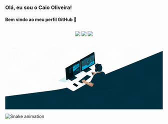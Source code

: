 ### Olá, eu sou o Caio Oliveira! 
#### Bem vindo ao meu perfil GitHub 👋
  
  ##
 
<div align="center"> 
  <a href="https://www.linkedin.com/in/caio-oliveira-655961164/" target="_blank"><img src="https://img.shields.io/badge/-LinkedIn-%230077B5?style=for-the-badge&logo=linkedin&logoColor=white" target="_blank"></a> 
  <a href = "mailto:caioinacio00@gmail.com"><img src="https://img.shields.io/badge/-Gmail-%23333?style=for-the-badge&logo=gmail&logoColor=white" target="_blank"></a>
  <a href="https://instagram.com/caio.oliveira" target="_blank"><img src="https://img.shields.io/badge/-Instagram-%23E4405F?style=for-the-badge&logo=instagram&logoColor=white" target="_blank"></a>


  ##
  

  <img align="center" width="600" alt="gif-code" src="code_1080p.gif">  
</div>

 
  
  ![Snake animation](https://github.com/caio01/caio01/blob/output/github-contribution-grid-snake.svg)
</div>
